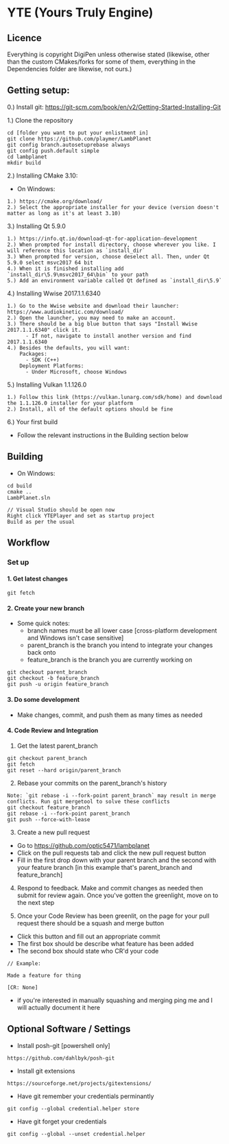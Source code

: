 # YTE (Yours Truly Engine)

## Licence
Everything is copyright DigiPen unless otherwise stated (likewise, other than the custom CMakes/forks for some of them, everything in the Dependencies folder are likewise, not ours.)

## Getting setup:
0.) Install git: https://git-scm.com/book/en/v2/Getting-Started-Installing-Git

1.) Clone the repository
```
cd [folder you want to put your enlistment in]
git clone https://github.com/playmer/LambPlanet
git config branch.autosetuprebase always
git config push.default simple
cd lambplanet
mkdir build
```
    
2.) Installing CMake 3.10:
  * On Windows:
```
1.) https://cmake.org/download/
2.) Select the appropriate installer for your device (version doesn't matter as long as it's at least 3.10)
```

3.) Installing Qt 5.9.0
```
1.) https://info.qt.io/download-qt-for-application-development
2.) When prompted for install directory, choose wherever you like. I will reference this location as `install_dir`
3.) When prompted for version, choose deselect all. Then, under Qt 5.9.0 select msvc2017 64 bit
4.) When it is finished installing add `install_dir\5.9\msvc2017_64\bin` to your path
5.) Add an environment variable called Qt defined as `install_dir\5.9`
```

4.) Installing Wwise 2017.1.1.6340
```
1.) Go to the Wwise website and download their launcher: https://www.audiokinetic.com/download/
2.) Open the launcher, you may need to make an account.
3.) There should be a big blue button that says "Install Wwise 2017.1.1.6340" click it.
      - If not, navigate to install another version and find 2017.1.1.6340
4.) Besides the defaults, you will want:
    Packages:
      - SDK (C++)
    Deployment Platforms:
      - Under Microsoft, choose Windows
```

5.) Installing Vulkan 1.1.126.0
```
1.) Follow this link (https://vulkan.lunarg.com/sdk/home) and download the 1.1.126.0 installer for your platform
2.) Install, all of the default options should be fine
```

6.) Your first build
  * Follow the relevant instructions in the Building section below

## Building
* On Windows:
```
cd build
cmake ..
LambPlanet.sln

// Visual Studio should be open now
Right click YTEPlayer and set as startup project
Build as per the usual
```

## Workflow
### Set up
#### 1. Get latest changes
```
git fetch
```
#### 2. Create your new branch
  * Some quick notes:
    * branch names must be all lower case [cross-platform development and Windows isn't case sensitive]
    * parent_branch is the branch you intend to integrate your changes back onto
    * feature_branch is the branch you are currently working on

```
git checkout parent_branch
git checkout -b feature_branch
git push -u origin feature_branch
```

#### 3. Do some development
  * Make changes, commit, and push them as many times as needed
  
#### 4. Code Review and Integration

1. Get the latest parent_branch
```
git checkout parent_branch
git fetch
git reset --hard origin/parent_branch
```
2. Rebase your commits on the parent_branch's history
```
Note: `git rebase -i --fork-point parent_branch` may result in merge conflicts. Run git mergetool to solve these conflicts
git checkout feature_branch
git rebase -i --fork-point parent_branch
git push --force-with-lease
```
3.  Create a new pull request
  * Go to https://github.com/optic5471/lambplanet
  * Click on the pull requests tab and click the new pull request button
  * Fill in the first drop down with your parent branch and the second with your feature branch [in this example that's parent_branch and feature_branch]
  
4. Respond to feedback. Make and commit changes as needed then submit for review again. Once you've gotten the greenlight, move on to the next step
  
5. Once your Code Review has been greenlit, on the page for your pull request there should be a squash and merge button
  * Click this button and fill out an appropriate commit
  * The first box should be describe what feature has been added
  * The second box should state who CR'd your code
  
```
// Example:

Made a feature for thing

[CR: None]

```

* if you're interested in manually squashing and merging ping me and I will actually document it here
  

## Optional Software / Settings
* Install posh-git [powershell only]
```
https://github.com/dahlbyk/posh-git
```
* Install git extensions
```
https://sourceforge.net/projects/gitextensions/
```
* Have git remember your credentials perminantly
```
git config --global credential.helper store
```
* Have git forget your credentials 
```
git config --global --unset credential.helper
```
